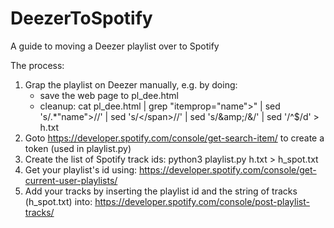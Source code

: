 # DeezerToSpotify
A guide to moving a Deezer playlist over to Spotify

The process:
1. Grap the playlist on Deezer manually, e.g. by doing:
   - save the web page to pl_dee.html
   - cleanup: cat pl_dee.html | grep "itemprop=\"name\">" | sed 's/.*"name">//' | sed 's/<\/span>//' | sed 's/\&amp\;/\&/' | sed '/^$/d' > h.txt
2. Goto https://developer.spotify.com/console/get-search-item/ to create a token (used in playlist.py)
3. Create the list of Spotify track ids: python3 playlist.py h.txt > h_spot.txt
4. Get your playlist's id using: https://developer.spotify.com/console/get-current-user-playlists/
5. Add your tracks by inserting the playlist id and the string of tracks (h_spot.txt) into: https://developer.spotify.com/console/post-playlist-tracks/

